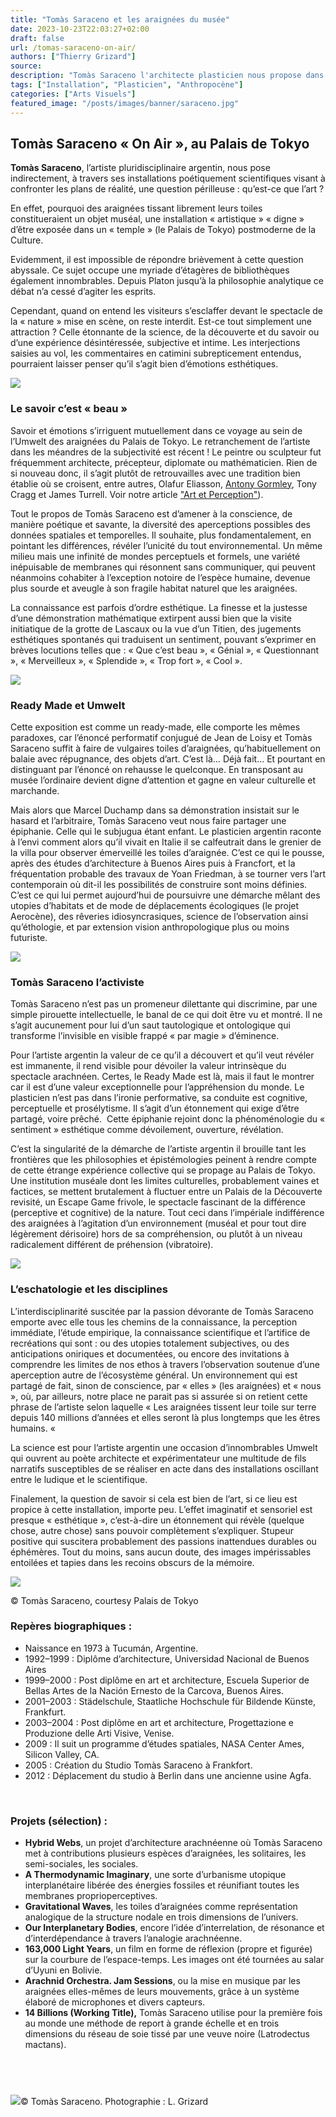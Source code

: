```yaml
---
title: "Tomàs Saraceno et les araignées du musée"
date: 2023-10-23T22:03:27+02:00
draft: false
url: /tomas-saraceno-on-air/
authors: ["Thierry Grizard"]
source: 
description: "Tomàs Saraceno l'architecte plasticien nous propose dans ses projets des utopies visibles et palpables la plupart lui sont inspirées par les araignées."
tags: ["Installation", "Plasticien", "Anthropocène"]
categories: ["Arts Visuels"]
featured_image: "/posts/images/banner/saraceno.jpg"
---
```

## Tomàs Saraceno « On Air », au Palais de Tokyo

**Tomàs Saraceno**, l’artiste pluridisciplinaire argentin, nous pose indirectement, à travers ses installations poétiquement scientifiques visant à confronter les plans de réalité, une question périlleuse : qu’est-ce que l’art ?

En effet, pourquoi des araignées tissant librement leurs toiles constitueraient un objet muséal, une installation « artistique » « digne » d’être exposée dans un « temple » (le Palais de Tokyo) postmoderne de la Culture.

Evidemment, il est impossible de répondre brièvement à cette question abyssale. Ce sujet occupe une myriade d’étagères de bibliothèques également innombrables. Depuis Platon jusqu’à la philosophie analytique ce débat n’a cessé d’agiter les esprits.

Cependant, quand on entend les visiteurs s’esclaffer devant le spectacle de la « nature » mise en scène, on reste interdit. Est-ce tout simplement une attraction ? Celle étonnante de la science, de la découverte et du savoir ou d’une expérience désintéressée, subjective et intime. Les interjections saisies au vol, les commentaires en catimini subrepticement entendus, pourraient laisser penser qu’il s’agit bien d’émotions esthétiques.

![](/posts/images/saraceno/tomas-saraceno_spider_on-air_palais-de-tokyo-51.jpg)

### Le savoir c’est « beau »

Savoir et émotions s’irriguent mutuellement dans ce voyage au sein de l’Umwelt des araignées du Palais de Tokyo. Le retranchement de l’artiste dans les méandres de la subjectivité est récent ! Le peintre ou sculpteur fut fréquemment architecte, précepteur, diplomate ou mathématicien. Rien de si nouveau donc, il s’agit plutôt de retrouvailles avec une tradition bien établie où se croisent, entre autres, Olafur Eliasson, [Antony Gormley](/tags/antony-gormley/), Tony Cragg et James Turrell. Voir notre article ["Art et Perception"](/art-et-perception-art-contemporain/)).

Tout le propos de Tomàs Saraceno est d’amener à la conscience, de manière poétique et savante, la diversité des aperceptions possibles des données spatiales et temporelles. Il souhaite, plus fondamentalement, en pointant les différences, révéler l’unicité du tout environnemental. Un même milieu mais une infinité de mondes perceptuels et formels, une variété inépuisable de membranes qui résonnent sans communiquer, qui peuvent néanmoins cohabiter à l’exception notoire de l’espèce humaine, devenue plus sourde et aveugle à son fragile habitat naturel que les araignées.

La connaissance est parfois d’ordre esthétique. La finesse et la justesse d’une démonstration mathématique extirpent aussi bien que la visite initiatique de la grotte de Lascaux ou la vue d’un Titien, des jugements esthétiques spontanés qui traduisent un sentiment, pouvant s’exprimer en brèves locutions telles que : « Que c’est beau », « Génial », « Questionnant », « Merveilleux », « Splendide », « Trop fort », « Cool ».

![](/posts/images/saraceno/tomas-saraceno_spider_on-air_palais-de-tokyo-16.jpg)

### Ready Made et Umwelt

Cette exposition est comme un ready-made, elle comporte les mêmes paradoxes, car l’énoncé performatif conjugué de Jean de Loisy et Tomàs Saraceno suffit à faire de vulgaires toiles d’araignées, qu’habituellement on balaie avec répugnance, des objets d’art. C’est là… Déjà fait… Et pourtant en distinguant par l’énoncé on rehausse le quelconque. En transposant au musée l’ordinaire devient digne d’attention et gagne en valeur culturelle et marchande.

Mais alors que Marcel Duchamp dans sa démonstration insistait sur le hasard et l’arbitraire, Tomàs Saraceno veut nous faire partager une épiphanie. Celle qui le subjugua étant enfant. Le plasticien argentin raconte à l’envi comment alors qu’il vivait en Italie il se calfeutrait dans le grenier de la villa pour observer émerveillé les toiles d’araignée. C’est ce qui le pousse, après des études d’architecture à Buenos Aires puis à Francfort, et la fréquentation probable des travaux de Yoan Friedman, à se tourner vers l’art contemporain où dit-il les possibilités de construire sont moins définies. C’est ce qui lui permet aujourd’hui de poursuivre une démarche mêlant des utopies d’habitats et de mode de déplacements écologiques (le projet Aerocène), des rêveries idiosyncrasiques, science de l’observation ainsi qu’éthologie, et par extension vision anthropologique plus ou moins futuriste.

![](/posts/images/saraceno/tomas-saraceno_spider_on-air_palais-de-tokyo-13.jpg)

### Tomàs Saraceno l’activiste

Tomàs Saraceno n’est pas un promeneur dilettante qui discrimine, par une simple pirouette intellectuelle, le banal de ce qui doit être vu et montré. Il ne s’agit aucunement pour lui d’un saut tautologique et ontologique qui transforme l’invisible en visible frappé « par magie » d’éminence.

Pour l’artiste argentin la valeur de ce qu’il a découvert et qu’il veut révéler est immanente, il rend visible pour dévoiler la valeur intrinsèque du spectacle arachnéen. Certes, le Ready Made est là, mais il faut le montrer car il est d’une valeur exceptionnelle pour l’appréhension du monde. Le plasticien n’est pas dans l’ironie performative, sa conduite est cognitive, perceptuelle et prosélytisme. Il s’agit d’un étonnement qui exige d’être partagé, voire prêché.  Cette épiphanie rejoint donc la phénoménologie du « sentiment » esthétique comme dévoilement, ouverture, révélation.

C’est la singularité de la démarche de l’artiste argentin il brouille tant les frontières que les philosophies et épistémologies peinent à rendre compte de cette étrange expérience collective qui se propage au Palais de Tokyo. Une institution muséale dont les limites culturelles, probablement vaines et factices, se mettent brutalement à fluctuer entre un Palais de la Découverte revisité, un Escape Game frivole, le spectacle fascinant de la différence (perceptive et cognitive) de la nature. Tout ceci dans l’impériale indifférence des araignées à l’agitation d’un environnement (muséal et pour tout dire légèrement dérisoire) hors de sa compréhension, ou plutôt à un niveau radicalement différent de préhension (vibratoire).

![](/posts/images/saraceno/tomas-saraceno_spider_on-air_palais-de-tokyo-10.jpg)

### L’eschatologie et les disciplines

L’interdisciplinarité suscitée par la passion dévorante de Tomàs Saraceno emporte avec elle tous les chemins de la connaissance, la perception immédiate, l’étude empirique, la connaissance scientifique et l’artifice de recréations qui sont : ou des utopies totalement subjectives, ou des anticipations oniriques et documentées, ou encore des invitations à comprendre les limites de nos ethos à travers l’observation soutenue d’une aperception autre de l’écosystème général. Un environnement qui est partagé de fait, sinon de conscience, par « elles » (les araignées) et « nous », où, par ailleurs, notre place ne parait pas si assurée si on retient cette phrase de l’artiste selon laquelle « Les araignées tissent leur toile sur terre depuis 140 millions d’années et elles seront là plus longtemps que les êtres humains. «

La science est pour l’artiste argentin une occasion d’innombrables Umwelt qui ouvrent au poète architecte et expérimentateur une multitude de fils narratifs susceptibles de se réaliser en acte dans des installations oscillant entre le ludique et le scientifique.

Finalement, la question de savoir si cela est bien de l’art, si ce lieu est propice à cette installation, importe peu. L’effet imaginatif et sensoriel est presque « esthétique », c’est-à-dire un étonnement qui révèle (quelque chose, autre chose) sans pouvoir complètement s’expliquer. Stupeur positive qui suscitera probablement des passions inattendues durables ou éphémères. Tout du moins, sans aucun doute, des images impérissables entoilées et tapies dans les recoins obscurs de la mémoire.

![](/posts/images/saraceno/tomas-saraceno_spider_on-air_palais-de-tokyo-4.jpg)

© Tomàs Saraceno, courtesy Palais de Tokyo

### Repères biographiques :

* Naissance en 1973 à Tucumán, Argentine.
* 1992–1999 : Diplôme d’architecture, Universidad Nacional de Buenos Aires
* 1999–2000 : Post diplôme en art et architecture, Escuela Superior de Bellas Artes de la Nación Ernesto de la Carcova, Buenos Aires.
* 2001–2003 : Städelschule, Staatliche Hochschule für Bildende Künste, Frankfurt.
* 2003–2004 : Post diplôme en art et architecture, Progettazione e Produzione delle Arti Visive, Venise.
* 2009 : Il suit un programme d’études spatiales, NASA Center Ames, Silicon Valley, CA.
* 2005 : Création du Studio Tomàs Saraceno à Frankfort.
* 2012 : Déplacement du studio à Berlin dans une ancienne usine Agfa.

⠀
### Projets (sélection) :

* **Hybrid Webs**, un projet d’architecture arachnéenne où Tomàs Saraceno met à contributions plusieurs espèces d’araignées, les solitaires, les semi-sociales, les sociales.
* **A Thermodynamic Imaginary**, une sorte d’urbanisme utopique interplanétaire libérée des énergies fossiles et réunifiant toutes les membranes proprioperceptives.
* **Gravitational Waves**, les toiles d’araignées comme représentation analogique de la structure nodale en trois dimensions de l’univers.
* **Our Interplanetary Bodies**, encore l’idée d’interrelation, de résonance et d’interdépendance à travers l’analogie arachnéenne.
* **163,000 Light Years**, un film en forme de réflexion (propre et figurée) sur la courbure de l’espace-temps. Les images ont été tournées au salar d’Uyuni en Bolivie.
* **Arachnid Orchestra. Jam Sessions**, ou la mise en musique par les araignées elles-mêmes de leurs mouvements, grâce à un système élaboré de microphones et divers capteurs.
* **14 Billions (Working Title),** Tomàs Saraceno utilise pour la première fois au monde une méthode de report à grande échelle et en trois dimensions du réseau de soie tissé par une veuve noire (Latrodectus mactans).

⠀
---

![](/posts/images/saraceno/tomas-saraceno_spider_on-air_palais-de-tokyo-22.jpg)© Tomàs Saraceno. Photographie : L. Grizard